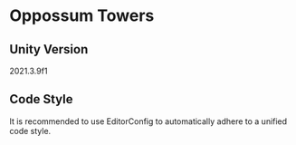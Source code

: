 # Oppossum Towers

## Unity Version

2021.3.9f1

## Code Style

It is recommended to use EditorConfig to automatically adhere to a unified code style.